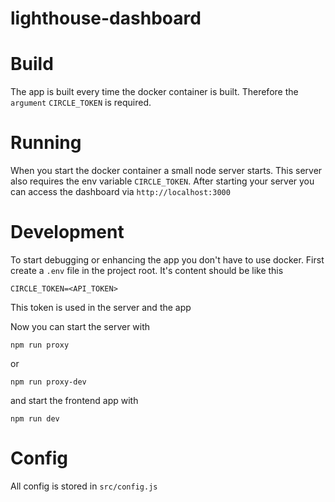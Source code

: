 # lighthouse-dashboard

# Build
The app is built every time the docker container is built.
Therefore the `argument` `CIRCLE_TOKEN` is required.

# Running
When you start the docker container a small node server starts. This server also requires the env variable `CIRCLE_TOKEN`.
After starting your server you can access the dashboard via `http://localhost:3000`

# Development
To start debugging or enhancing the app you don't have to use docker.
First create a `.env` file in the project root.
It's content should be like this

    CIRCLE_TOKEN=<API_TOKEN>

This token is used in the server and the app

Now you can start the server with

    npm run proxy

or

    npm run proxy-dev

and start the frontend app with

    npm run dev

# Config
All config is stored in `src/config.js`
